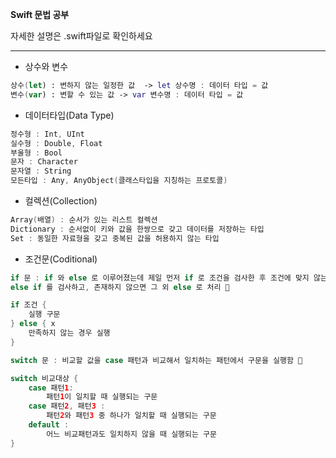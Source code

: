 **Swift 문법 공부**

자세한 설명은 .swift파일로 확인하세요

---

+ 상수와 변수
```swift
상수(let) : 변하지 않는 일정한 값  -> let 상수명 : 데이터 타입 = 값
변수(var) : 변할 수 있는 값 -> var 변수명 : 데이터 타입 = 값
```


+ 데이터타입(Data Type)
```Swift
정수형 : Int, UInt
실수형 : Double, Float
부울형 : Bool
문자 : Character
문자열 : String
모든타입 : Any, AnyObject(클래스타입을 지칭하는 프로토콜)
```

+ 컬렉션(Collection)
```Swift
Array(배열) : 순서가 있는 리스트 컬렉션
Dictionary : 순서없이 키와 값을 한쌍으로 갖고 데이터를 저장하는 타입
Set : 동일한 자료형을 갖고 중복된 값을 허용하지 않는 타입
```

+ 조건문(Coditional)
```Swift
if 문 : if 와 else 로 이루어졌는데 제일 먼저 if 로 조건을 검사한 후 조건에 맞지 않는다면 else if 가 있으면 
else if 를 검사하고, 존재하지 않으면 그 외 else 로 처리 🔽

if 조건 {
    실행 구문
} else { x
    만족하지 않는 경우 실행
}

switch 문 : 비교할 값을 case 패턴과 비교해서 일치하는 패턴에서 구문을 실행함 🔽

switch 비교대상 {
    case 패턴1:
        패턴1이 일치할 때 실행되는 구문
    case 패턴2, 패턴3 : 
        패턴2와 패턴3 중 하나가 일치할 때 실행되는 구문
    default : 
        어느 비교패턴과도 일치하지 않을 때 실행되는 구문
}